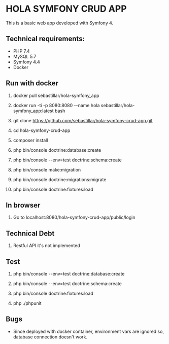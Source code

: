 # HOLA SYMFONY CRUD APP
This is a basic web app developed with Symfony 4.

## Technical requirements:
- PHP 7.4
- MySQL 5.7
- Symfony 4.4
- Docker

## Run with docker

1. docker pull sebastillar/hola-symfony_app

2. docker run -ti -p 8080:8080 --name hola sebastillar/hola-symfony_app:latest bash

3. git clone https://github.com/sebastillar/hola-symfony-crud-app.git

4. cd hola-symfony-crud-app

5. composer install

6. php bin/console doctrine:database:create

7. php bin/console --env=test doctrine:schema:create

8. php bin/console make:migration

9. php bin/console doctrine:migrations:migrate

10. php bin/console doctrine:fixtures:load


## In browser
1. Go to localhost:8080/hola-symfony-crud-app/public/login


## Technical Debt
1. Restful API it's not implemented

## Test
1. php bin/console --env=test doctrine:database:create 

2. php bin/console --env=test doctrine:schema:create

3. php bin/console doctrine:fixtures:load

4. php ./phpunit

## Bugs
- Since deployed with docker container, environment vars are ignored so, database connection doesn't work.
